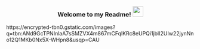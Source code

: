  <h3 align="center">
  
  Welcome to my Readme!
  <img src="https://media.giphy.com/media/hvRJCLFzcasrR4ia7z/giphy.gif" width="28">

</h3>
https://encrypted-tbn0.gstatic.com/images?q=tbn:ANd9GcTPNInlaA7sSMZVX4m867mCFqlKRc8eUPQi1jblI2UIw22jynNno12Q1MKb0Nx5X-WHpn8&usqp=CAU
